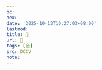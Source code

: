 ```yaml
---
bc:
hex:
date: '2025-10-13T10:27:03+08:00'
lastmod:
title: 􃪔
url: 􃪔
tags: [金]
src: DCCV
note:
---
```

